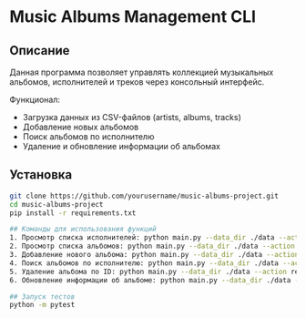 # Music Albums Management CLI

## Описание
Данная программа позволяет управлять коллекцией музыкальных альбомов, исполнителей и треков через консольный интерфейс.

Функционал:
- Загрузка данных из CSV-файлов (artists, albums, tracks)
- Добавление новых альбомов
- Поиск альбомов по исполнителю
- Удаление и обновление информации об альбомах

## Установка
```bash
git clone https://github.com/yourusername/music-albums-project.git
cd music-albums-project
pip install -r requirements.txt

## Команды для использования функций
1. Просмотр списка исполнителей: python main.py --data_dir ./data --action list_artists
2. Просмотр списка альбомов: python main.py --data_dir ./data --action list_albums
3. Добавление нового альбома: python main.py --data_dir ./data --action add_album --artist "The Beatles" --title "Let It Be" --year 1970 --genre "Rock"
4. Поиск альбомов по исполнителю: python main.py --data_dir ./data --action find_albums --artist "The Beatles"
5. Удаление альбома по ID: python main.py --data_dir ./data --action remove_album --album_id 1
6. Обновление информации об альбоме: python main.py --data_dir ./data --action update_album --album_id 2 --title "Meddle" --year 1971 --genre "Rock"

## Запуск тестов
python -m pytest